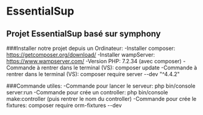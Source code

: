 # EssentialSup
## Projet EssentialSup basé sur symphony



###Installer notre projet depuis un Ordinateur:
  -Installer composer: https://getcomposer.org/download/
  -Installer wampServer: https://www.wampserver.com/
  -Version PHP: 7.2.34 (avec composer)
  -Commande à rentrer dans le terminal (VS): composer update
  -Commande à rentrer dans le terminal (VS): composer require server --dev "^4.4.2"
  
  
  
###Commande utiles:
  -Commande pour lancer le serveur: php bin/console server:run
  -Commande pour crée un controller: php bin/console make:controller    (puis rentrer le nom du controller)
  -Commande pour crée le fixtures: composer require orm-fixtures --dev
